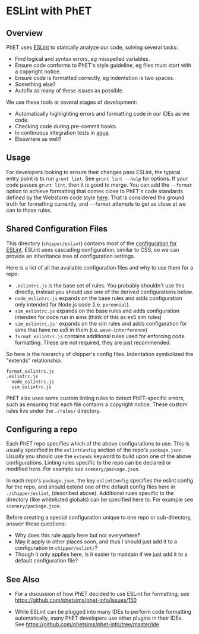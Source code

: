 # ESLint with PhET

## Overview

PhET uses [ESLint](https://eslint.org/) to statically analyze our code, solving several tasks:

- Find logical and syntax errors, eg misspelled variables.
- Ensure code conforms to PhET's style guideline, eg files must start with a copyright notice.
- Ensure code is formatted correctly, eg indentation is two spaces.
- Something else?
- Autofix as many of these issues as possible.

We use these tools at several stages of development:

- Automatically highlighting errors and formatting code in our IDEs as we code.
- Checking code during pre-commit hooks.
- In continuous integration tests in [aqua](https://github.com/phetsims/aqua).
- Elsewhere as well?

## Usage

For developers looking to ensure their changes pass ESLint, the typical entry point
is to run `grunt lint`. See `grunt lint --help` for options. If your code passes
`grunt lint`, then it is good to merge. You can add the `--format` option to achieve 
formatting that comes close to PhET's code standards defined by the Webstorm code style 
[here](https://github.com/phetsims/phet-info/blob/master/ide/idea/phet-idea-codestyle.xml).
That is considered the ground truth for formatting currently, and `--format` attempts to get as close at we can to those
rules.

## Shared Configuration Files

This directory (`chipper/eslint`) contains most of the
[configuration for ESLint](https://eslint.org/docs/user-guide/configuring/).
ESLint uses cascading configuration, similar to CSS, so we can provide an inheritance
tree of configuration settings.

Here is a list of all the available configuration files and why to use them for a repo:

- `.eslintrc.js` is the base set of rules. You probably shouldn't use this directly, instead you should use one
  of the derived configurations below.
- `node_eslintrc.js` expands on the base rules and adds configuration only intended for Node.js code (i.e. `perennial`).
- `sim_eslintrc.js` expands on the base rules and adds configuration intended for code run in sims (think of this as es5 sim rules)
- `sim_eslintrc.js'` expands on the sim rules and adds configuration for sims that have no es5 in them (i.e. `wave-interference`)
- `format_eslintrc.js` contains additional rules used for enforcing code formatting. These are not required, they are just
  recommended.

So here is the hierarchy of chipper's config files. Indentation symbolized the "extends" relationship.

```
format_eslintrc.js
.eslintrc.js
  node_eslintrc.js
  sim_eslintrc.js
```

PhET also uses some custom linting rules to detect PhET-specific errors, such as
ensuring that each file contains a copyright notice. These custom rules live
under the `./rules/` directory.

## Configuring a repo

Each PhET repo specifies which of the above configurations to use. This is
usually specified in the `eslintConfig` section of the repo's `package.json`.
Usually you should use the `extends` keyword to build upon one of the
above configurations. Linting rules specific to the repo can be declared
or modified here. For example see `scenery/package.json`.

In each repo's `package.json`, the key `eslintConfig` specifies the eslint config for the repo, and should extend one of 
the default config files here in `./chipper/eslint`, (described above). Additional rules specific to the directory (like 
whitelisted globals) can be specified here to. For example see `scenery/package.json`.

Before creating a special configuration unique to one repo or sub-directory,
answer these questions:

- Why does this rule apply here but not everywhere?
- May it apply in other places soon, and thus I should just add it to a configuration in `chipper/eslint/`?
- Though it only applies here, is it easier to maintain if we just add it to a default configuration file?

## See Also

- For a discussion of how PhET decided to use ESLint for formatting, see
  https://github.com/phetsims/phet-info/issues/150

- While ESLint can be plugged into many IDEs to perform code formatting automatically, many
  PhET developers use other plugins in their IDEs. See https://github.com/phetsims/phet-info/tree/master/ide
